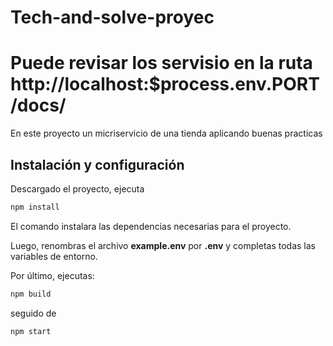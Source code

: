 # Tech-and-solve-proyec

# Puede revisar los servisio en la ruta http://localhost:$process.env.PORT/docs/

En este proyecto un micriservicio de una tienda aplicando buenas practicas

## Instalación y configuración

Descargado el proyecto, ejecuta

```bash
npm install
```

El comando instalara las dependencias necesarias para el proyecto.

Luego, renombras el archivo **example.env** por **.env** y completas todas las variables de entorno.

Por último, ejecutas:

```bash
npm build
```

seguido de

```bash
npm start
```
